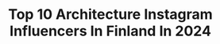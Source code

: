 ---
title: Top 10 Architecture Instagram Influencers In Finland In 2024
description: >-
  Find top architecture Instagram influencers in Finland in 2024. Most popular hashtags: #architecture #finland #helsinki #myhelsinki.
platform: Instagram
hits: 20
text_top: Identify the top-rated Instagram profiles on inBeat.
text_bottom: inBeat aggregates 20 Instagram influencers like this in Finland for you to connect with.
profiles:
  - username: "johnentwistle_photography"
    fullname: >-
      John Entwistle
    bio: >-
      Nature, Architecture, Wildlife & Space Pictures. All images taken by me using Nikon D850, D810 and Mavic Pro. Mod: @WildNewJersey. 2021 Calendar out!
    location: "Finland"
    followers: 10018
    engagement: 633
    commentsToLikes: 0.050735
    id: ck0w0zg9mgsv20i19w4l8ojg6
    verified: false
    hashtags: "#naturesbeauty, #weatherchannel, #nikon, #blackandwhite"
  - username: "postcards_from_helsinki"
    fullname: >-
      Postcards from Helsinki
    bio: >-
      All photos by me 📸 ✨ ▫️ Share with credits only
    location: "Finland"
    followers: 24079
    engagement: 508
    commentsToLikes: 0.004655
    id: ck1373bmg9k4i0i19vcn8ciw7
    verified: false
    hashtags: "#autumnvibes, #pfhkallio, #nightphotography, #passionpassport"
  - username: "helsinkifacades"
    fullname: >-
      Kristo Vedenoja | Helsinki
    bio: >-
      🏢 I show Helsinki in a new light and tell you about its history too! 📝 Questions? -> hello@kristovedenoja.com 📸 Check out my website for more!
    location: "Finland"
    followers: 55627
    engagement: 766
    commentsToLikes: 0.013970
    id: ck13739nm9jui0i1963cjribb
    verified: false
    hashtags: "#bestplacestogo, #alliseeispretty, #helsinki, #kings"
  - username: "kristovedenoja"
    fullname: >-
      Kristo Vedenoja | Helsinki
    bio: >-
      📸 Architectural photography and city scenes! 📝 For inquiries: hello@kristovedenoja.com 🏢 Follow my Helsinki project @helsinkifacades
    location: "Finland"
    followers: 10354
    engagement: 928
    commentsToLikes: 0.064289
    id: ck0vuznspmven0i19o5s0c2m5
    verified: false
    hashtags: "#arquitecturamx, #letsguide, #ptk, #architecture"
  - username: "riittask"
    fullname: >-
      Riitta 🇫🇮
    bio: >-
      ❤️Helsinki &travelling Member of @ig_week_family Unfollow=Unfollow
    location: "Finland"
    followers: 6324
    engagement: 999
    commentsToLikes: 0.033033
    id: ck5hgnd8r3q4z0i11x0zo7nbs
    verified: false
    hashtags: "#helsinkicathedral, #pitk, #fujifilmnordic, #ig"
  - username: "marjawickman"
    fullname: >-
      Musta ovi | Pure Scandi Style
    bio: >-
      ✖️Art Director • Designer ✖️Best Interior Design Blog 2016 & 2017 ✖️Author @festive_book ✖️Inspiraatiota, vertaistukea ja samaistumispintaa ⬇️
    location: "Finland"
    followers: 34849
    engagement: 244
    commentsToLikes: 0.027909
    id: ck0tumzey7tgw0i197y3omiio
    verified: false
    hashtags: "#archilovers, #homestyle, #scandiinspo, #scandinavianhome"
  - username: "amazinglife_marjaana"
    fullname: >-
      Marjaana 🇫🇮
    bio: >-
      Finland 🇫🇮 #life #nature #travel #book #sailing #amazinglife #ballet #dreamer 🕊🌏 You Tube: https://www.youtube.com/channel/UCOrvSVEys78Vt298tl-7nzQ
    location: "Finland"
    followers: 8148
    engagement: 723
    commentsToLikes: 0.047201
    id: ck5zzx5zwcknc0i1476vwevx7
    verified: false
    hashtags: "#white, #nature, #estonia, #instagram"
  - username: "imikegraphics"
    fullname: >-
      Mikko Ristamäki
    bio: >-
      Photographer | Explorer | Wilderness guide 🌍 Based in Finland ⬇️ Fine Art Prints + Aurora eBook
    location: "Finland"
    followers: 72492
    engagement: 647
    commentsToLikes: 0.012439
    id: ck5hmxb92msu50i11emy6w79i
    verified: false
    hashtags: "#nightsky, #longexposures, #roadtrip, #sonyalpha"
  - username: "jennipupulandia"
    fullname: >-
      Jenni Rotonen / Pupulandia
    bio: >-
      ✖️potato chips influencer & feminist 🏆 Vuoden vastuullisuusvaikuttaja 2024 📍Helsinki Finland 🎧 @afterworkpodcast
    location: "Finland"
    followers: 51555
    engagement: 266
    commentsToLikes: 0.011198
    id: ck0tymigyn9tb0i19aergjkdx
    verified: false
    hashtags: "#holiday, #kotimaanmatkailu, #petrescuefinland, #visitfinland"
  - username: "mmarj00"
    fullname: >-
      Interior | Nordic living
    bio: >-
      ▫️New house -> 2023, Pirkanmaa, FIN 🇫🇮 ▫️ #rakentajat2023 ✉️ Contact: marj0085@outlook.com or DM
    location: "Finland"
    followers: 40909
    engagement: 238
    commentsToLikes: 0.023993
    id: ck0u6gy5020wt0i19873zezyl
    verified: false
    hashtags: "#beigeinterior, #uusikoti, #rakentajat2021, #meid"
---